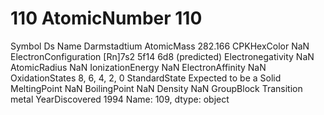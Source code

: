 # 110 AtomicNumber                                      110
Symbol                                             Ds
Name                                     Darmstadtium
AtomicMass                                    282.166
CPKHexColor                                       NaN
ElectronConfiguration    [Rn]7s2 5f14 6d8 (predicted)
Electronegativity                                 NaN
AtomicRadius                                      NaN
IonizationEnergy                                  NaN
ElectronAffinity                                  NaN
OxidationStates                         8, 6, 4, 2, 0
StandardState                  Expected to be a Solid
MeltingPoint                                      NaN
BoilingPoint                                      NaN
Density                                           NaN
GroupBlock                           Transition metal
YearDiscovered                                   1994
Name: 109, dtype: object